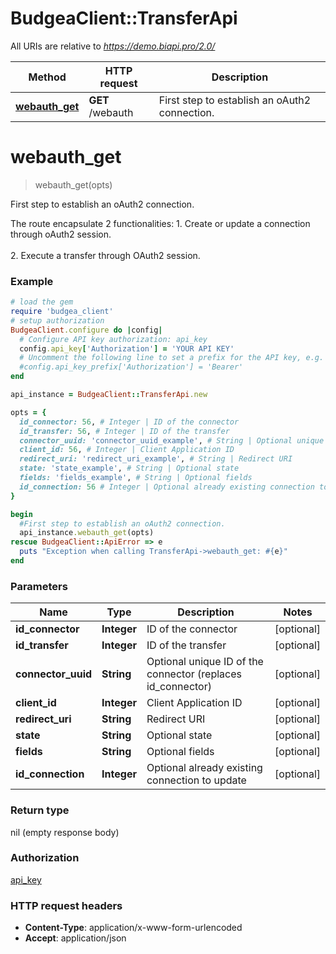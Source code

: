 # BudgeaClient::TransferApi

All URIs are relative to *https://demo.biapi.pro/2.0/*

Method | HTTP request | Description
------------- | ------------- | -------------
[**webauth_get**](TransferApi.md#webauth_get) | **GET** /webauth | First step to establish an oAuth2 connection.


# **webauth_get**
> webauth_get(opts)

First step to establish an oAuth2 connection.

The route encapsulate 2 functionalities: 1. Create or update a connection through oAuth2 session.<br><br>2. Execute a transfer through OAuth2 session.

### Example
```ruby
# load the gem
require 'budgea_client'
# setup authorization
BudgeaClient.configure do |config|
  # Configure API key authorization: api_key
  config.api_key['Authorization'] = 'YOUR API KEY'
  # Uncomment the following line to set a prefix for the API key, e.g. 'Bearer' (defaults to nil)
  #config.api_key_prefix['Authorization'] = 'Bearer'
end

api_instance = BudgeaClient::TransferApi.new

opts = { 
  id_connector: 56, # Integer | ID of the connector
  id_transfer: 56, # Integer | ID of the transfer
  connector_uuid: 'connector_uuid_example', # String | Optional unique ID of the connector (replaces id_connector)
  client_id: 56, # Integer | Client Application ID
  redirect_uri: 'redirect_uri_example', # String | Redirect URI
  state: 'state_example', # String | Optional state
  fields: 'fields_example', # String | Optional fields
  id_connection: 56 # Integer | Optional already existing connection to update
}

begin
  #First step to establish an oAuth2 connection.
  api_instance.webauth_get(opts)
rescue BudgeaClient::ApiError => e
  puts "Exception when calling TransferApi->webauth_get: #{e}"
end
```

### Parameters

Name | Type | Description  | Notes
------------- | ------------- | ------------- | -------------
 **id_connector** | **Integer**| ID of the connector | [optional] 
 **id_transfer** | **Integer**| ID of the transfer | [optional] 
 **connector_uuid** | **String**| Optional unique ID of the connector (replaces id_connector) | [optional] 
 **client_id** | **Integer**| Client Application ID | [optional] 
 **redirect_uri** | **String**| Redirect URI | [optional] 
 **state** | **String**| Optional state | [optional] 
 **fields** | **String**| Optional fields | [optional] 
 **id_connection** | **Integer**| Optional already existing connection to update | [optional] 

### Return type

nil (empty response body)

### Authorization

[api_key](../README.md#api_key)

### HTTP request headers

 - **Content-Type**: application/x-www-form-urlencoded
 - **Accept**: application/json



